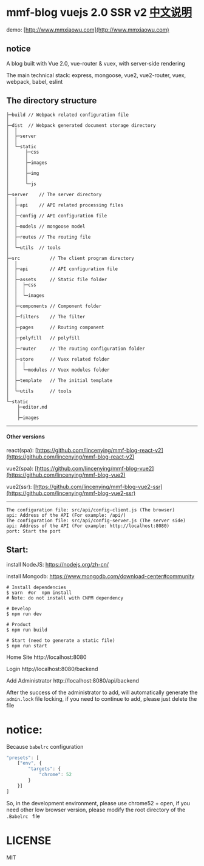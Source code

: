 # mmf-blog vuejs 2.0 SSR v2         [中文说明](https://github.com/lincenying/mmf-blog-vue2-ssr/blob/master/README_CN.md)

demo: [http://www.mmxiaowu.com](http://www.mmxiaowu.com)

## notice

A blog built with Vue 2.0, vue-router & vuex, with server-side rendering

The main technical stack: express, mongoose, vue2, vue2-router, vuex, webpack, babel, eslint

## The directory structure

```
├─build // Webpack related configuration file
│
├─dist  // Webpack generated document storage directory
│  │
│  ├─server
│  │
│  └─static
│      ├─css
│      │
│      ├─images
│      │
│      ├─img
│      │
│      └─js
│
├─server    // The server directory
│  │
│  ├─api    // API related processing files
│  │
│  ├─config // API configuration file
│  │
│  ├─models // mongoose model
│  │
│  ├─routes // The routing file
│  │
│  └─utils  // tools
│
├─src           // The client program directory
│  │
│  ├─api        // API configuration file
│  │
│  ├─assets     // Static file folder
│  │  ├─css
│  │  │
│  │  └─images
│  │
│  ├─components // Component folder
│  │
│  ├─filters    // The filter
│  │
│  ├─pages      // Routing component
│  │
│  ├─polyfill   // polyfill
│  │
│  ├─router     // The routing configuration folder
│  │
│  ├─store      // Vuex related folder
│  │  │
│  │  └─modules // Vuex modules folder
│  │
│  ├─template   // The initial template
│  │
│  └─utils      // tools
│
└─static
    ├─editor.md
    │
    ├─images

```

---

#### Other versions

react(spa): [https://github.com/lincenying/mmf-blog-react-v2](https://github.com/lincenying/mmf-blog-react-v2)

vue2(spa): [https://github.com/lincenying/mmf-blog-vue2](https://github.com/lincenying/mmf-blog-vue2)

vue2(ssr): [https://github.com/lincenying/mmf-blog-vue2-ssr](https://github.com/lincenying/mmf-blog-vue2-ssr)

---

```
The configuration file: src/api/config-client.js (The browser)
api: Address of the API (For example: /api/)
The configuration file: src/api/config-server.js (The server side)
api: Address of the API (For example: http://localhost:8080)
port: Start the port
```

## Start:
install NodeJS:
https://nodejs.org/zh-cn/

install Mongodb:
https://www.mongodb.com/download-center#community

```shell
# Install dependencies
$ yarn  #or  npm install
# Note: do not install with CNPM dependency

# Develop
$ npm run dev

# Product
$ npm run build

# Start (need to generate a static file)
$ npm run start
```

Home Site
http://localhost:8080

Login
http://localhost:8080/backend

Add Administrator
http://localhost:8080/api/backend

After the success of the administrator to add, will automatically generate the `admin.lock` file locking, if you need to continue to add, please just delete the file

# notice:
Because ` babelrc ` configuration

```javascript
"presets": [
    ["env", {
        "targets": {
            "chrome": 52
        }
    }]
]
```
So, in the development environment, please use chrome52 + open, if you need other low browser version, please modify the root directory of the `.Babelrc ` file

# LICENSE

MIT
